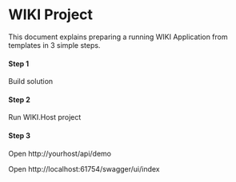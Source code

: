 # WIKI Project


This document explains preparing a running WIKI Application from templates in 3 simple steps.

#### Step 1

Build solution

#### Step 2

Run WIKI.Host project

#### Step 3

Open http://yourhost/api/demo

Open http://localhost:61754/swagger/ui/index


